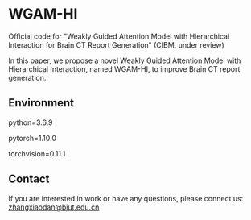 # WGAM-HI

Official code for "Weakly Guided Attention Model with Hierarchical Interaction for Brain CT Report Generation" (CIBM, under review)

In this paper, we propose a novel Weakly Guided Attention Model with Hierarchical Interaction, named WGAM-HI, to improve Brain CT report generation.

## Environment
python=3.6.9

pytorch=1.10.0

torchvision=0.11.1

## Contact
If you are interested in work or have any questions, please connect us: zhangxiaodan@bjut.edu.cn
